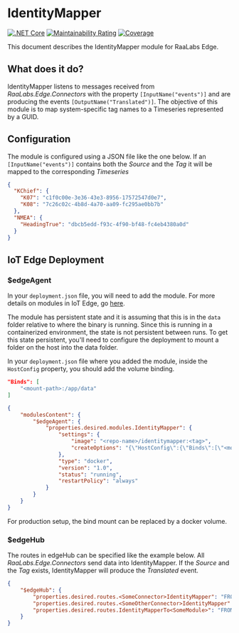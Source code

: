 # IdentityMapper

[![.NET Core](https://github.com/RaaLabs/IdentityMapper/actions/workflows/dotnet.yml/badge.svg)](https://github.com/RaaLabs/IdentityMapper/actions/workflows/dotnet.yml)
[![Maintainability Rating](https://sonarcloud.io/api/project_badges/measure?project=RaaLabs_IdentityMapper&metric=sqale_rating)](https://sonarcloud.io/dashboard?id=RaaLabs_IdentityMapper)
[![Coverage](https://sonarcloud.io/api/project_badges/measure?project=RaaLabs_IdentityMapper&metric=coverage)](https://sonarcloud.io/dashboard?id=RaaLabs_IdentityMapper)

This document describes the IdentityMapper module for RaaLabs Edge.

## What does it do?

IdentityMapper listens to messages received from *RaaLabs.Edge.Connectors* with the property `[InputName("events")]` and are producing the events `[OutputName("Translated")]`. The objective of this module is to map system-specific tag names to a Timeseries represented by a GUID.

## Configuration

The module is configured using a JSON file like the one below. If an `[InputName("events")]` contains both the *Source* and the *Tag* it will be mapped to the corresponding *Timeseries*

```json
{
  "KChief": {
    "K07": "c1f0c00e-3e36-43e3-8956-17572547d0e7",
    "K08": "7c26c02c-4b8d-4a70-aa09-fc295ae0bb7b"
  },
  "NMEA": {
    "HeadingTrue": "dbcb5edd-f93c-4f90-bf48-fc4eb4380a0d"
  }
}
```


## IoT Edge Deployment

### $edgeAgent

In your `deployment.json` file, you will need to add the module. For more details on modules in IoT Edge, go [here](https://docs.microsoft.com/en-us/azure/iot-edge/module-composition).

The module has persistent state and it is assuming that this is in the `data` folder relative to where the binary is running.
Since this is running in a containerized environment, the state is not persistent between runs. To get this state persistent, you'll
need to configure the deployment to mount a folder on the host into the data folder.

In your `deployment.json` file where you added the module, inside the `HostConfig` property, you should add the
volume binding.

```json
"Binds": [
    "<mount-path>:/app/data"
]
```

```json
{
    "modulesContent": {
        "$edgeAgent": {
            "properties.desired.modules.IdentityMapper": {
                "settings": {
                    "image": "<repo-name>/identitymapper:<tag>",
                    "createOptions": "{\"HostConfig\":{\"Binds\":[\"<mount-path>:/app/data\"]}}"
                },
                "type": "docker",
                "version": "1.0",
                "status": "running",
                "restartPolicy": "always"
            }
        }
    }
}
```

For production setup, the bind mount can be replaced by a docker volume.

### $edgeHub

The routes in edgeHub can be specified like the example below. All *RaaLabs.Edge.Connectors* send data into IdentityMapper. If the *Source* and the *Tag* exists, IdentityMapper will produce the *Translated* event. 

```json
{
    "$edgeHub": {
        "properties.desired.routes.<SomeConnector>IdentityMapper": "FROM /messages/modules/<SomeConnector>/outputs/* INTO BrokeredEndpoint(\"/modules/NewIdentityMapper/inputs/events\")",
        "properties.desired.routes.<SomeOtherConnector>IdentityMapper": "FROM /messages/modules/<SomeOtherConnector>/outputs/* INTO BrokeredEndpoint(\"/modules/NewIdentityMapper/inputs/events\")",
        "properties.desired.routes.IdentityMapperTo<SomeModule>": "FROM /messages/modules/IdentityMapper/outputs/Translated INTO BrokeredEndpoint(\"/modules/<SomeModule>/inputs/<inputevent>\")"
    }
}
```

